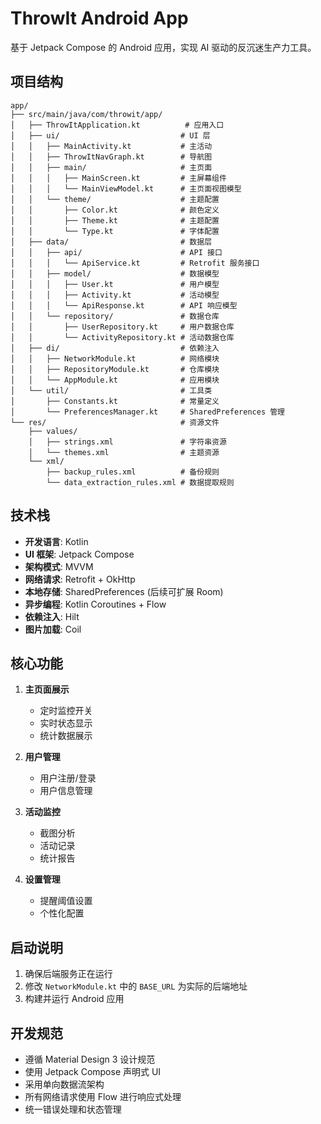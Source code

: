 # ThrowIt Android App

基于 Jetpack Compose 的 Android 应用，实现 AI 驱动的反沉迷生产力工具。

## 项目结构

```
app/
├── src/main/java/com/throwit/app/
│   ├── ThrowItApplication.kt          # 应用入口
│   ├── ui/                           # UI 层
│   │   ├── MainActivity.kt           # 主活动
│   │   ├── ThrowItNavGraph.kt        # 导航图
│   │   ├── main/                     # 主页面
│   │   │   ├── MainScreen.kt         # 主屏幕组件
│   │   │   └── MainViewModel.kt      # 主页面视图模型
│   │   └── theme/                    # 主题配置
│   │       ├── Color.kt              # 颜色定义
│   │       ├── Theme.kt              # 主题配置
│   │       └── Type.kt               # 字体配置
│   ├── data/                         # 数据层
│   │   ├── api/                      # API 接口
│   │   │   └── ApiService.kt         # Retrofit 服务接口
│   │   ├── model/                    # 数据模型
│   │   │   ├── User.kt               # 用户模型
│   │   │   ├── Activity.kt           # 活动模型
│   │   │   └── ApiResponse.kt        # API 响应模型
│   │   └── repository/               # 数据仓库
│   │       ├── UserRepository.kt     # 用户数据仓库
│   │       └── ActivityRepository.kt # 活动数据仓库
│   ├── di/                           # 依赖注入
│   │   ├── NetworkModule.kt          # 网络模块
│   │   ├── RepositoryModule.kt       # 仓库模块
│   │   └── AppModule.kt              # 应用模块
│   └── util/                         # 工具类
│       ├── Constants.kt              # 常量定义
│       └── PreferencesManager.kt     # SharedPreferences 管理
└── res/                              # 资源文件
    ├── values/
    │   ├── strings.xml               # 字符串资源
    │   └── themes.xml                # 主题资源
    └── xml/
        ├── backup_rules.xml          # 备份规则
        └── data_extraction_rules.xml # 数据提取规则
```

## 技术栈

- **开发语言**: Kotlin
- **UI 框架**: Jetpack Compose
- **架构模式**: MVVM
- **网络请求**: Retrofit + OkHttp
- **本地存储**: SharedPreferences (后续可扩展 Room)
- **异步编程**: Kotlin Coroutines + Flow
- **依赖注入**: Hilt
- **图片加载**: Coil

## 核心功能

1. **主页面展示**
   - 定时监控开关
   - 实时状态显示
   - 统计数据展示

2. **用户管理**
   - 用户注册/登录
   - 用户信息管理

3. **活动监控**
   - 截图分析
   - 活动记录
   - 统计报告

4. **设置管理**
   - 提醒阈值设置
   - 个性化配置

## 启动说明

1. 确保后端服务正在运行
2. 修改 `NetworkModule.kt` 中的 `BASE_URL` 为实际的后端地址
3. 构建并运行 Android 应用

## 开发规范

- 遵循 Material Design 3 设计规范
- 使用 Jetpack Compose 声明式 UI
- 采用单向数据流架构
- 所有网络请求使用 Flow 进行响应式处理
- 统一错误处理和状态管理